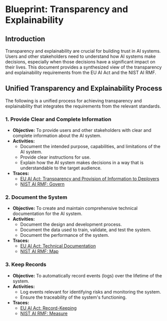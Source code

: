 # Blueprint: Transparency and Explainability

## Introduction

Transparency and explainability are crucial for building trust in AI systems. Users and other stakeholders need to understand how AI systems make decisions, especially when those decisions have a significant impact on their lives. This document provides a synthesized view of the transparency and explainability requirements from the EU AI Act and the NIST AI RMF.

## Unified Transparency and Explainability Process

The following is a unified process for achieving transparency and explainability that integrates the requirements from the relevant standards.

### 1. Provide Clear and Complete Information

*   **Objective:** To provide users and other stakeholders with clear and complete information about the AI system.
*   **Activities:**
    *   Document the intended purpose, capabilities, and limitations of the AI system.
    *   Provide clear instructions for use.
    *   Explain how the AI system makes decisions in a way that is understandable to the target audience.
*   **Traces:**
    *   [EU AI Act: Transparency and Provision of Information to Deployers](../../EU_AI_Act/high_risk_ai_systems/requirements/transparency_and_information_for_deployers/)
    *   [NIST AI RMF: Govern](../../nist_ai_rmf/govern/)

### 2. Document the System

*   **Objective:** To create and maintain comprehensive technical documentation for the AI system.
*   **Activities:**
    *   Document the design and development process.
    *   Document the data used to train, validate, and test the system.
    *   Document the performance of the system.
*   **Traces:**
    *   [EU AI Act: Technical Documentation](../../EU_AI_Act/high_risk_ai_systems/requirements/technical_documentation/)
    *   [NIST AI RMF: Map](../../nist_ai_rmf/map/)

### 3. Keep Records

*   **Objective:** To automatically record events (logs) over the lifetime of the system.
*   **Activities:**
    *   Log events relevant for identifying risks and monitoring the system.
    *   Ensure the traceability of the system's functioning.
*   **Traces:**
    *   [EU AI Act: Record-Keeping](../../EU_AI_Act/high_risk_ai_systems/requirements/record_keeping/)
    *   [NIST AI RMF: Measure](../../nist_ai_rmf/measure/)


